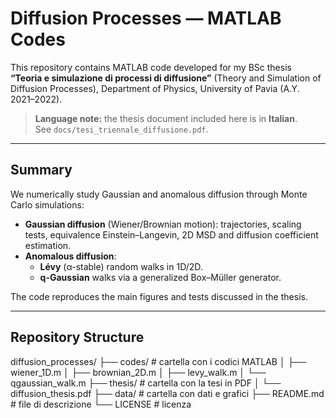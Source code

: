 # Diffusion Processes — MATLAB Codes

This repository contains MATLAB code developed for my BSc thesis **“Teoria e simulazione di processi di diffusione”** (Theory and Simulation of Diffusion Processes), Department of Physics, University of Pavia (A.Y. 2021–2022).

> **Language note:** the thesis document included here is in **Italian**.  
> See `docs/tesi_triennale_diffusione.pdf`.

---

## Summary

We numerically study Gaussian and anomalous diffusion through Monte Carlo simulations:
- **Gaussian diffusion** (Wiener/Brownian motion): trajectories, scaling tests, equivalence Einstein–Langevin, 2D MSD and diffusion coefficient estimation.
- **Anomalous diffusion**:
  - **Lévy** (α-stable) random walks in 1D/2D.
  - **q-Gaussian** walks via a generalized Box–Müller generator.

The code reproduces the main figures and tests discussed in the thesis.

---

## Repository Structure

diffusion_processes/
├── codes/              # cartella con i codici MATLAB
│   ├── wiener_1D.m
│   ├── brownian_2D.m
│   ├── levy_walk.m
│   └── qgaussian_walk.m
├── thesis/             # cartella con la tesi in PDF
│   └── diffusion_thesis.pdf
├── data/               # cartella con dati e grafici
├── README.md           # file di descrizione
└── LICENSE             # licenza
 